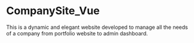 # CompanySite_Vue
This is a dynamic and elegant website developed to manage all the needs of a company from portfolio website to admin dashboard.

